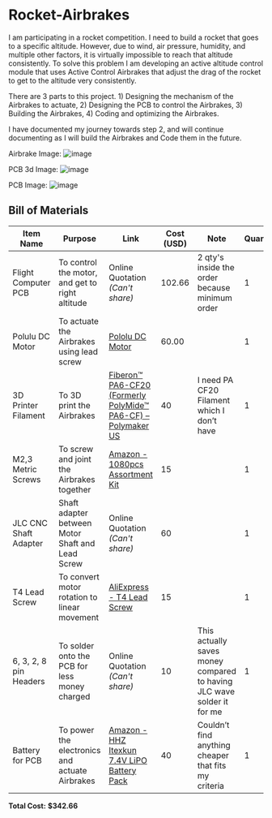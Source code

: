 # Rocket-Airbrakes

I am participating in a rocket competition. I need to build a rocket that goes to a specific altitude. However, due to wind, air pressure, humidity, and multiple other factors, it is virtually impossible to reach that altitude consistently. To solve this problem I am developing an active altitude control module that uses Active Control Airbrakes that adjust the drag of the rocket to get to the altitude very consistently.


There are 3 parts to this project. 1) Designing the mechanism of the Airbrakes to actuate, 2) Designing the PCB to control the Airbrakes, 3) Building the Airbrakes, 4) Coding and optimizing the Airbrakes.

I have documented my journey towards step 2, and will continue documenting as I will build the Airbrakes and Code them in the future. 


Airbrake Image: ![image](https://github.com/user-attachments/assets/e4fb83cd-f052-4559-a8c0-0434a8f0971d)

PCB 3d Image: ![image](https://github.com/user-attachments/assets/672eac3e-356c-41ce-8417-036675c4c187)

PCB Image: ![image](https://github.com/user-attachments/assets/22efb334-d5de-45bb-a409-8770c8de8b84)

## Bill of Materials

| **Item Name**            | **Purpose**                                                   | **Link**                                                                                                                                                    | **Cost (USD)** | **Note**                                                                                     | **Quantity** |
|--------------------------|---------------------------------------------------------------|-------------------------------------------------------------------------------------------------------------------------------------------------------------|----------------|----------------------------------------------------------------------------------------------|--------------|
| Flight Computer PCB      | To control the motor, and get to right altitude               | Online Quotation *(Can't share)*                                                                                                                            | 102.66         | 2 qty's inside the order because minimum order                                               | 1            |
| Polulu DC Motor          | To actuate the Airbrakes using lead screw                     | [Pololu DC Motor](https://www.pololu.com/product/4800)                                                                                                      | 60.00          |                                                                                              | 1            |
| 3D Printer Filament      | To 3D print the Airbrakes                                     | [Fiberon™ PA6-CF20 (Formerly PolyMide™ PA6-CF) – Polymaker US](https://us.polymaker.com/products/polymide-pa6-cf)                                           | 40             | I need PA CF20 Filament which I don’t have                                                   | 1            |
| M2,3 Metric Screws       | To screw and joint the Airbrakes together                     | [Amazon - 1080pcs Assortment Kit](https://www.amazon.com/dp/B08N4J7NV1)                                                                                    | 15             |                                                                                              | 1            |
| JLC CNC Shaft Adapter    | Shaft adapter between Motor Shaft and Lead Screw              | Online Quotation *(Can't share)*                                                                                                                            | 60             |                                                                                              | 1            |
| T4 Lead Screw            | To convert motor rotation to linear movement                  | [AliExpress - T4 Lead Screw](https://www.aliexpress.us/item/3256804956186452.html)                                                                         | 15             |                                                                                              | 1            |
| 6, 3, 2, 8 pin Headers   | To solder onto the PCB for less money charged                 | Online Quotation *(Can't share)*                                                                                                                            | 10             | This actually saves money compared to having JLC wave solder it for me                      | 1            |
| Battery for PCB          | To power the electronics and actuate Airbrakes                | [Amazon - HHZ Itexkun 7.4V LiPO Battery Pack](https://www.amazon.com/dp/B09NJPTKY5)                                                                         | 40             | Couldn’t find anything cheaper that fits my criteria                                         | 1            |

**Total Cost:** **$342.66**
